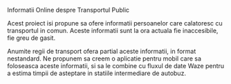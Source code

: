 Informatii Online despre Transportul Public

Acest proiect isi propune sa ofere  informatii persoanelor care calatoresc cu transportul in comun. Aceste informatii sunt la ora actuala fie inaccesibile, fie greu de gasit. 

Anumite regii de transport ofera partial aceste informatii, in format nestandard. Ne propunem sa creem o aplicatie pentru mobil care sa foloseasca aceste informatii, si sa le combine cu fluxul de date Waze pentru a estima timpii de asteptare in statiile intermediare de autobuz.


